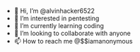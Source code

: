 - 👋 Hi, I’m @alvinhacker6522
- 👀 I’m interested in pentesting
- 🌱 I’m currently learning coding
- 💞️ I’m looking to collaborate with anyone
- 📫 How to reach me @$$iamanonymous

<!---
alvinhacker6522/alvinhacker6522 is a ✨ special ✨ repository because its `README.md` (this file) appears on your GitHub profile.
You can click the Preview link to take a look at your changes.
--->
